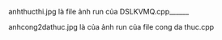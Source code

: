 anhthucthi.jpg là file ảnh run của DSLKVMQ.cpp______

anhcong2dathuc.jpg là của ảnh run của file cong da thuc.cpp
